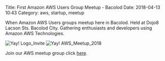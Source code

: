 Title: First Amazon AWS Users Group Meetup - Bacolod 
Date: 2018-04-13 10:43
Category: aws, startup, meetup

When Amazon AWS Users groups meetup here in Bacolod.  Held at Dojo8 Lacson Sts. Bacolod City.
Gathering enthusiasts and developers using Amazon AWS Technologies.

![Yay! Logo_Invite ](/images/aws/aws_users_group.jpeg)
![Yay! AWS_Meetup_2018](/images/aws/aws_1st_meetup.jpg)

Join our AWS meetup group click [here](https://www.meetup.com/AWS-Usergroup-PH-Western-Visayas/).


